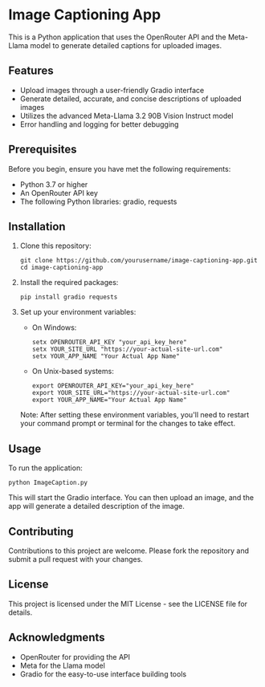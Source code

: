 # Image Captioning App

This is a Python application that uses the OpenRouter API and the Meta-Llama model to generate detailed captions for uploaded images.

## Features

- Upload images through a user-friendly Gradio interface
- Generate detailed, accurate, and concise descriptions of uploaded images
- Utilizes the advanced Meta-Llama 3.2 90B Vision Instruct model
- Error handling and logging for better debugging

## Prerequisites

Before you begin, ensure you have met the following requirements:

- Python 3.7 or higher
- An OpenRouter API key
- The following Python libraries: gradio, requests

## Installation

1. Clone this repository:
   ```
   git clone https://github.com/yourusername/image-captioning-app.git
   cd image-captioning-app
   ```

2. Install the required packages:
   ```
   pip install gradio requests
   ```

3. Set up your environment variables:
   - On Windows:
     ```
     setx OPENROUTER_API_KEY "your_api_key_here"
     setx YOUR_SITE_URL "https://your-actual-site-url.com"
     setx YOUR_APP_NAME "Your Actual App Name"
     ```
   - On Unix-based systems:
     ```
     export OPENROUTER_API_KEY="your_api_key_here"
     export YOUR_SITE_URL="https://your-actual-site-url.com"
     export YOUR_APP_NAME="Your Actual App Name"
     ```

   Note: After setting these environment variables, you'll need to restart your command prompt or terminal for the changes to take effect.

## Usage

To run the application:

```
python ImageCaption.py
```

This will start the Gradio interface. You can then upload an image, and the app will generate a detailed description of the image.

## Contributing

Contributions to this project are welcome. Please fork the repository and submit a pull request with your changes.

## License

This project is licensed under the MIT License - see the LICENSE file for details.

## Acknowledgments

- OpenRouter for providing the API
- Meta for the Llama model
- Gradio for the easy-to-use interface building tools
